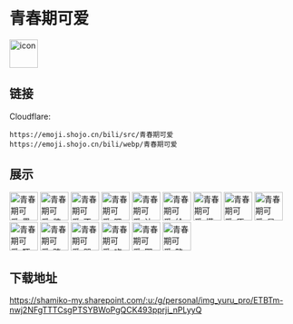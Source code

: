 # 青春期可爱
<img src="https://emoji.shojo.cn/bili/src/青春期可爱/icon.png" width="50" height="50" alt="icon">

## 链接
Cloudflare:
```
https://emoji.shojo.cn/bili/src/青春期可爱
https://emoji.shojo.cn/bili/webp/青春期可爱
```
## 展示
<img src="https://emoji.shojo.cn/bili/src/青春期可爱/青春期可爱-墨镜.png" width="50" height="50" alt="青春期可爱-墨镜">
<img src="https://emoji.shojo.cn/bili/src/青春期可爱/青春期可爱-装可怜.png" width="50" height="50" alt="青春期可爱-装可怜">
<img src="https://emoji.shojo.cn/bili/src/青春期可爱/青春期可爱-不愧是我.png" width="50" height="50" alt="青春期可爱-不愧是我">
<img src="https://emoji.shojo.cn/bili/src/青春期可爱/青春期可爱-嗯.png" width="50" height="50" alt="青春期可爱-嗯">
<img src="https://emoji.shojo.cn/bili/src/青春期可爱/青春期可爱-达咩.png" width="50" height="50" alt="青春期可爱-达咩">
<img src="https://emoji.shojo.cn/bili/src/青春期可爱/青春期可爱-给点.png" width="50" height="50" alt="青春期可爱-给点">
<img src="https://emoji.shojo.cn/bili/src/青春期可爱/青春期可爱-慌乱.png" width="50" height="50" alt="青春期可爱-慌乱">
<img src="https://emoji.shojo.cn/bili/src/青春期可爱/青春期可爱-原来如此.png" width="50" height="50" alt="青春期可爱-原来如此">
<img src="https://emoji.shojo.cn/bili/src/青春期可爱/青春期可爱-星星眼.png" width="50" height="50" alt="青春期可爱-星星眼">
<img src="https://emoji.shojo.cn/bili/src/青春期可爱/青春期可爱-吓哭.png" width="50" height="50" alt="青春期可爱-吓哭">
<img src="https://emoji.shojo.cn/bili/src/青春期可爱/青春期可爱-赌气.png" width="50" height="50" alt="青春期可爱-赌气">
<img src="https://emoji.shojo.cn/bili/src/青春期可爱/青春期可爱-哭哭.png" width="50" height="50" alt="青春期可爱-哭哭">
<img src="https://emoji.shojo.cn/bili/src/青春期可爱/青春期可爱-吃瓜.png" width="50" height="50" alt="青春期可爱-吃瓜">
<img src="https://emoji.shojo.cn/bili/src/青春期可爱/青春期可爱-耶.png" width="50" height="50" alt="青春期可爱-耶">
<img src="https://emoji.shojo.cn/bili/src/青春期可爱/青春期可爱-略略略.png" width="50" height="50" alt="青春期可爱-略略略">

## 下载地址

https://shamiko-my.sharepoint.com/:u:/g/personal/img_yuru_pro/ETBTm-nwj2NFgTTTCsgPTSYBWoPgQCK493pprji_nPLyyQ